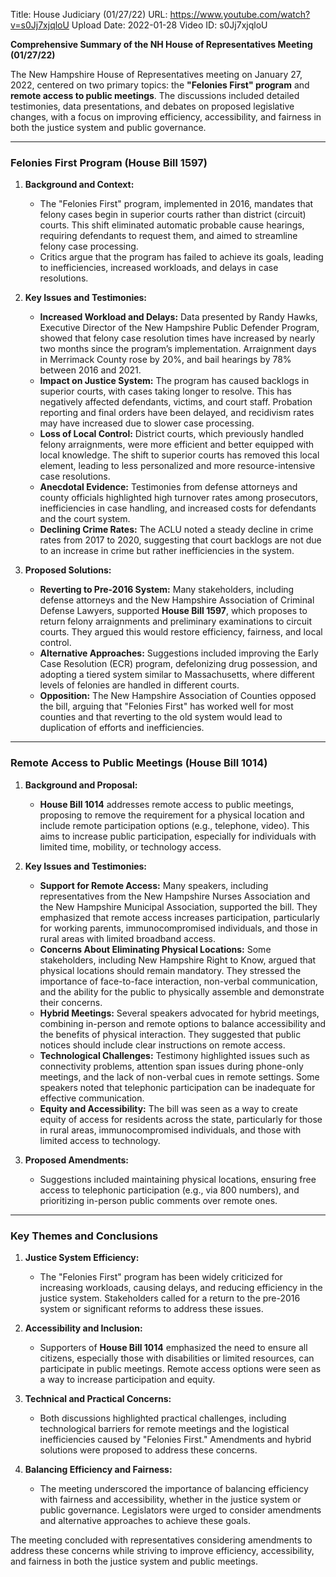 Title: House Judiciary (01/27/22)
URL: https://www.youtube.com/watch?v=s0Jj7xjqloU
Upload Date: 2022-01-28
Video ID: s0Jj7xjqloU

**Comprehensive Summary of the NH House of Representatives Meeting (01/27/22)**

The New Hampshire House of Representatives meeting on January 27, 2022, centered on two primary topics: the **"Felonies First" program** and **remote access to public meetings**. The discussions included detailed testimonies, data presentations, and debates on proposed legislative changes, with a focus on improving efficiency, accessibility, and fairness in both the justice system and public governance.

---

### **Felonies First Program (House Bill 1597)**

1. **Background and Context:**
   - The "Felonies First" program, implemented in 2016, mandates that felony cases begin in superior courts rather than district (circuit) courts. This shift eliminated automatic probable cause hearings, requiring defendants to request them, and aimed to streamline felony case processing.
   - Critics argue that the program has failed to achieve its goals, leading to inefficiencies, increased workloads, and delays in case resolutions.

2. **Key Issues and Testimonies:**
   - **Increased Workload and Delays:** Data presented by Randy Hawks, Executive Director of the New Hampshire Public Defender Program, showed that felony case resolution times have increased by nearly two months since the program’s implementation. Arraignment days in Merrimack County rose by 20%, and bail hearings by 78% between 2016 and 2021.
   - **Impact on Justice System:** The program has caused backlogs in superior courts, with cases taking longer to resolve. This has negatively affected defendants, victims, and court staff. Probation reporting and final orders have been delayed, and recidivism rates may have increased due to slower case processing.
   - **Loss of Local Control:** District courts, which previously handled felony arraignments, were more efficient and better equipped with local knowledge. The shift to superior courts has removed this local element, leading to less personalized and more resource-intensive case resolutions.
   - **Anecdotal Evidence:** Testimonies from defense attorneys and county officials highlighted high turnover rates among prosecutors, inefficiencies in case handling, and increased costs for defendants and the court system.
   - **Declining Crime Rates:** The ACLU noted a steady decline in crime rates from 2017 to 2020, suggesting that court backlogs are not due to an increase in crime but rather inefficiencies in the system.

3. **Proposed Solutions:**
   - **Reverting to Pre-2016 System:** Many stakeholders, including defense attorneys and the New Hampshire Association of Criminal Defense Lawyers, supported **House Bill 1597**, which proposes to return felony arraignments and preliminary examinations to circuit courts. They argued this would restore efficiency, fairness, and local control.
   - **Alternative Approaches:** Suggestions included improving the Early Case Resolution (ECR) program, defelonizing drug possession, and adopting a tiered system similar to Massachusetts, where different levels of felonies are handled in different courts.
   - **Opposition:** The New Hampshire Association of Counties opposed the bill, arguing that "Felonies First" has worked well for most counties and that reverting to the old system would lead to duplication of efforts and inefficiencies.

---

### **Remote Access to Public Meetings (House Bill 1014)**

1. **Background and Proposal:**
   - **House Bill 1014** addresses remote access to public meetings, proposing to remove the requirement for a physical location and include remote participation options (e.g., telephone, video). This aims to increase public participation, especially for individuals with limited time, mobility, or technology access.

2. **Key Issues and Testimonies:**
   - **Support for Remote Access:** Many speakers, including representatives from the New Hampshire Nurses Association and the New Hampshire Municipal Association, supported the bill. They emphasized that remote access increases participation, particularly for working parents, immunocompromised individuals, and those in rural areas with limited broadband access.
   - **Concerns About Eliminating Physical Locations:** Some stakeholders, including New Hampshire Right to Know, argued that physical locations should remain mandatory. They stressed the importance of face-to-face interaction, non-verbal communication, and the ability for the public to physically assemble and demonstrate their concerns.
   - **Hybrid Meetings:** Several speakers advocated for hybrid meetings, combining in-person and remote options to balance accessibility and the benefits of physical interaction. They suggested that public notices should include clear instructions on remote access.
   - **Technological Challenges:** Testimony highlighted issues such as connectivity problems, attention span issues during phone-only meetings, and the lack of non-verbal cues in remote settings. Some speakers noted that telephonic participation can be inadequate for effective communication.
   - **Equity and Accessibility:** The bill was seen as a way to create equity of access for residents across the state, particularly for those in rural areas, immunocompromised individuals, and those with limited access to technology.

3. **Proposed Amendments:**
   - Suggestions included maintaining physical locations, ensuring free access to telephonic participation (e.g., via 800 numbers), and prioritizing in-person public comments over remote ones.

---

### **Key Themes and Conclusions**

1. **Justice System Efficiency:**
   - The "Felonies First" program has been widely criticized for increasing workloads, causing delays, and reducing efficiency in the justice system. Stakeholders called for a return to the pre-2016 system or significant reforms to address these issues.

2. **Accessibility and Inclusion:**
   - Supporters of **House Bill 1014** emphasized the need to ensure all citizens, especially those with disabilities or limited resources, can participate in public meetings. Remote access options were seen as a way to increase participation and equity.

3. **Technical and Practical Concerns:**
   - Both discussions highlighted practical challenges, including technological barriers for remote meetings and the logistical inefficiencies caused by "Felonies First." Amendments and hybrid solutions were proposed to address these concerns.

4. **Balancing Efficiency and Fairness:**
   - The meeting underscored the importance of balancing efficiency with fairness and accessibility, whether in the justice system or public governance. Legislators were urged to consider amendments and alternative approaches to achieve these goals.

The meeting concluded with representatives considering amendments to address these concerns while striving to improve efficiency, accessibility, and fairness in both the justice system and public meetings.